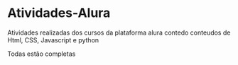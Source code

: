 # Atividades-Alura

Atividades realizadas dos cursos da plataforma alura contedo conteudos de Html, CSS, Javascript e python

Todas estão completas
